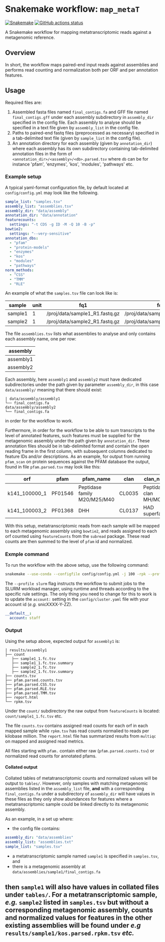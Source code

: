 # Snakemake workflow: `map_metaT`

[![Snakemake](https://img.shields.io/badge/snakemake-≥6.3.0-brightgreen.svg)](https://snakemake.github.io)
[![GitHub actions status](https://github.com/johnne/map_metaT/workflows/Tests/badge.svg?branch=main)](https://github.com/johnne/map_metaT/actions?query=branch%3Amain+workflow%3ATests)

A Snakemake workflow for mapping metatranscriptomic reads against a metagenomic reference.

## Overview

In short, the workflow maps paired-end input reads against assemblies and performs 
read counting and normalization both per ORF and per annotation features. 

## Usage

Required files are:

1. Assembled fasta files named `final_contigs.fa` and GFF file named
   `final_contigs.gff` under each assembly subdirectory in `assembly_dir` 
   specified in the config file. Each assembly to analyse should be specified in
   a text file given by `assembly_list` in the config file.
2. Paths to paired-end fastq files (preprocessed as necessary) specified in a 
   tab-delimited text file (given by `sample_list` in the config file).
3. An annotation directory for each assembly (given by `annotation_dir`) where
   each assembly has its own subdirectory containing tab-delimited annotation
   files in the form of `<annotation_dir>/<assembly>/<db>.parsed.tsv` where
   `db` can be for instance 'pfam', 'enzymes', 'kos', 'modules', 'pathways' etc.

### Example setup

A typical yaml-format configuration file, by default located at `config/config.yml`
may look like the following. 

```yaml
sample_list: "samples.tsv"
assembly_list: "assemblies.tsv"
assembly_dir: "data/assembly"
annotation_dir: "data/annotation"
featurecounts:
  settings: "-t CDS -g ID -M -Q 10 -B -p"
bowtie2:
  settings: "--very-sensitive"
annotation_dbs:
  - "pfam"
  - "protein-models"
  - "enzymes"
  - "kos"
  - "modules"
  - "pathways"
norm_methods:
  - "CSS"
  - "TMM"
  - "RLE"
```

An example of what the `samples.tsv` file can look like is:

| sample  | unit | fq1                            | fq2                            |
|---------|------|--------------------------------|--------------------------------|
| sample1 | 1    | /proj/data/sample1_R1.fastq.gz | /proj/data/sample1_R2.fastq.gz |
| sample2 | 1    | /proj/data/sample2_R1.fastq.gz | /proj/data/sample2_R2.fastq.gz |

The file `assemblies.tsv` lists what assemblies to analyse and only contains
each assembly name, one per row:

| assembly  | 
|-----------|
| assembly1 |
| assembly2 |

Each assembly, here `assembly1` and `assembly2` must have dedicated subdirectories
under the path given by parameter `assembly_dir`, in this case `data/assembly/`
meaning that there should exist:

```
| data/assembly/assembly1
└── final_contigs.fa
data/assembly/assembly2
└── final_contigs.fa
```

in order for the workflow to work.

Furthermore, in order for the workflow to be able to sum transcripts to the level
of annotated features, such features must be supplied for the metagenomic assembly
under the path given by `annotation_dir`. These annotation files should be in 
tab-delimited format and contain the open reading frame in the first column, 
with subsequent columns dedicated to feature IDs and/or descriptions. As an 
example, for output from running `pfam_scan` on protein sequences against the
PFAM database the output, found in file `pfam.parsed.tsv` may look like this:

| orf           | pfam    | pfam_name                     | clan   | clan_name               |
|---------------|---------|-------------------------------|--------|-------------------------|
| k141_100000_1 | PF01546 | Peptidase family M20/M25/M40  | CL0035 | Peptidase clan MH/MC/MF |
| k141_100003_2 | PF01368 | DHH                           | CL0137 | HAD superfamily |

With this setup, metatranscriptomic reads from each sample will be mapped to each
metagenomic assembly using `bowtie2`, and reads assigned to each orf counted
using `featureCounts` from the `subread` package. These read counts are then 
summed to the level of `pfam` id and normalized.

### Exmple command

To run the workflow with the above setup, use the following command: 

```bash
snakemake --use-conda --configfile config/config.yml -j 100 -rpk --profile slurm
```

The `--profile slurm` flag instructs the workflow to submit jobs to the SLURM
workload manager, using runtime and threads according to the specific rule settings.
The only thing you need to change for this to work is to update the `account:`
setting in the `config/cluster.yaml` file with your account id (_e.g._ snicXXXX-Y-ZZ).

```yaml
__default__:
  account: staff
```

### Output

Using the setup above, expected output for `assembly1` is:

```
| results/assembly1
├── count
   ├── sample1_1.fc.tsv
   ├── sample1_1.fc.tsv.summary
   ├── sample2_1.fc.tsv
   ├── sample2_1.fc.tsv.summary
├── counts.tsv
├── pfam.parsed.counts.tsv
├── pfam.parsed.CSS.tsv
├── pfam.parsed.RLE.tsv
├── pfam.parsed.TMM.tsv
├── report.html
└── rpkm.tsv
```

Under the `count/` subdirectory the raw output from `featureCounts` is located:
`count/sample1_1.fc.tsv` etc.

The file `counts.tsv` contains assigned read counts for each orf in each mapped
sample while `rpkm.tsv` has read counts normalied to reads per kilobase million.
The `report.html` file has summarized results from `multiqc` on mapped and 
assigned read metrics.

All files starting with `pfam.` contain either raw (`pfam.parsed.counts.tsv`) or
normalized read counts for annotated pfams. 

#### Collated output
Collated tables of metatranscriptomic counts and normalized values will be output to `tables/`. However, only samples with matching metagenomic assemblies listed in the `assembly_list` file, **and** with a corresponding `final_contigs.fa` under a subdirectory of `assembly_dir` will have values in these files as they only show abundances for features where a metatranscriptomic sample could be linked directly to its metagenomic assembly.

As an example, in a set up where:

- the config file contains:
```yaml
assembly_dir: "data/assemblies"
assembly_list: "assemblies.txt"
sample_list: "samples.tsv"
```
- a metatranscriptomic sample named `sample1` is specified in `samples.tsv`, and
- there is a metagenomic assembly at `data/assemblies/sample1/final_contigs.fa`

then `sample1` will also have values in collated files under `tables/`. For a metatranscriptomic sample, _e.g._ `sample2` listed in `samples.tsv` but without a corresponding metagenomic assembly, counts and normalized values for features in the other existing assemblies will be found under _e.g_ `results/sample1/kos.parsed.rpkm.tsv` _etc._
- 
